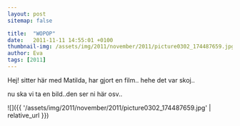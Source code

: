 ```yaml
---
layout: post
sitemap: false

title:  "WOPOP"
date:   2011-11-11 14:55:01 +0100
thumbnail-img: /assets/img/2011/november/2011/picture0302_174487659.jpg
author: Eva
tags: [2011]
---
```


Hej! sitter här med Matilda, har gjort en film.. hehe det var skoj..



nu ska vi ta en bild..den ser ni här osv..

![]({{ '/assets/img/2011/november/2011/picture0302_174487659.jpg'  | relative_url }})

